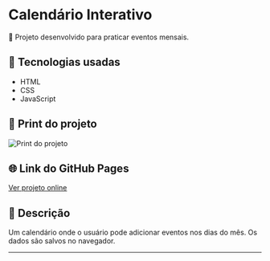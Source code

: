 # Calendário Interativo

🚀 Projeto desenvolvido para praticar eventos mensais.

## 🔧 Tecnologias usadas
- HTML
- CSS
- JavaScript

## 📸 Print do projeto
![Print do projeto](./screenshot.png)

## 🌐 Link do GitHub Pages
[Ver projeto online](https://kaiquenp.github.io/calendario-interativo/)

## 📄 Descrição
Um calendário onde o usuário pode adicionar eventos nos dias do mês. Os dados são salvos no navegador.

---
